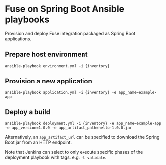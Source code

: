 # Fuse on Spring Boot Ansible playbooks

Provision and deploy Fuse integration packaged as Spring Boot applications.

## Prepare host environment

`ansible-playbook environment.yml -i {inventory}`

## Provision a new application

`ansible-playbook application.yml -i {inventory} -e app_name=example-app`

## Deploy a build

`ansible-playbook deployment.yml -i {inventory} -e app_name=example-app -e app_version=1.0.0 -e app_artifact_path=hello-1.0.0.jar`

Alternatively, an `app_artifact_url` can be specified to download the Spring Boot jar from an HTTP endpoint.

Note that Jenkins can select to only execute specific phases of the deployment playbook with tags. e.g. `-t validate`.
